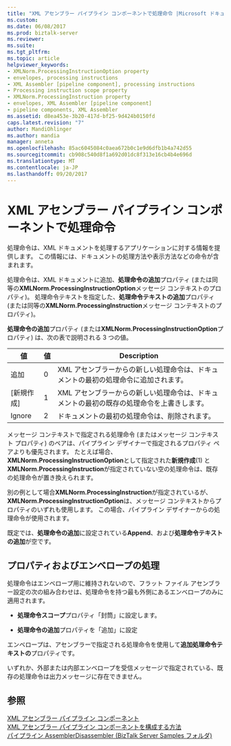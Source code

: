 ```yaml
---
title: "XML アセンブラー パイプライン コンポーネントで処理命令 |Microsoft ドキュメント"
ms.custom: 
ms.date: 06/08/2017
ms.prod: biztalk-server
ms.reviewer: 
ms.suite: 
ms.tgt_pltfrm: 
ms.topic: article
helpviewer_keywords:
- XMLNorm.ProcessingInstructionOption property
- envelopes, processing instructions
- XML Assembler [pipeline component], processing instructions
- Processing instruction scope property
- XMLNorm.ProcessingInstruction property
- envelopes, XML Assembler [pipeline component]
- pipeline components, XML Assembler
ms.assetid: d8ea453e-3b20-417d-bf25-9d424b0150fd
caps.latest.revision: "7"
author: MandiOhlinger
ms.author: mandia
manager: anneta
ms.openlocfilehash: 85ac6045084c0aea672b0c1e9d6dfb1b4a742d55
ms.sourcegitcommit: cb908c540d8f1a692d01dc8f313e16cb4b4e696d
ms.translationtype: MT
ms.contentlocale: ja-JP
ms.lasthandoff: 09/20/2017
---
```

# <a name="processing-instructions-in-the-xml-assembler-pipeline-component"></a>XML アセンブラー パイプライン コンポーネントで処理命令
処理命令は、XML ドキュメントを処理するアプリケーションに対する情報を提供します。 この情報には、ドキュメントの処理方法や表示方法などの命令が含まれます。  
  
 処理命令は、XML ドキュメントに追加、**処理命令の追加**プロパティ (または同等の**XMLNorm.ProcessingInstructionOption**メッセージ コンテキストのプロパティ)。 処理命令テキストを指定した、**処理命令テキストの追加**プロパティ (または同等の**XMLNorm.ProcessingInstruction**メッセージ コンテキストのプロパティ)。  
  
 **処理命令の追加**プロパティ (または**XMLNorm.ProcessingInstructionOption**プロパティ) は、次の表で説明される 3 つの値。  
  
|値|値|Description|  
|-----------|-----------|-----------------|  
|追加|0|XML アセンブラーからの新しい処理命令は、ドキュメントの最初の処理命令に追加されます。|  
|[新規作成]|1|XML アセンブラーからの新しい処理命令は、ドキュメントの最初の既存の処理命令を上書きします。|  
|Ignore|2|ドキュメントの最初の処理命令は、削除されます。|  
  
 メッセージ コンテキストで指定される処理命令 (またはメッセージ コンテキスト プロパティ) のペアは、パイプライン デザイナーで指定されるプロパティ ペアよりも優先されます。 たとえば場合、 **XMLNorm.ProcessingInstructionOption**として指定された**新規作成**(1) と**XMLNorm.ProcessingInstruction**が指定されていない空の処理命令は、既存の処理命令が置き換えられます。  
  
 別の例として場合**XMLNorm.ProcessingInstruction**が指定されているが、 **XMLNorm.ProcessingInstructionOption**は、メッセージ コンテキストからプロパティのいずれも使用します。 この場合、パイプライン デザイナーからの処理命令が使用されます。  
  
 既定では、**処理命令の追加**に設定されている**Append**、および**処理命令テキストの追加**が空です。  
  
## <a name="processing-properties-and-envelopes"></a>プロパティおよびエンベロープの処理  
 処理命令はエンベロープ用に維持されないので、フラット ファイル アセンブラー設定の次の組み合わせは、処理命令を持つ最も外側にあるエンベロープのみに適用されます。  
  
-   **処理命令スコープ**プロパティ「封筒」に設定します。  
  
-   **処理命令の追加**プロパティを「追加」に設定  
  
 エンベロープは、アセンブラーで指定される処理命令を使用して**追加処理命令テキストの**プロパティです。  
  
 いずれか、外部または内部エンベロープを受信メッセージで指定されている、既存の処理命令は出力メッセージに存在できません。  
  
## <a name="see-also"></a>参照  
 [XML アセンブラー パイプライン コンポーネント](../core/xml-assembler-pipeline-component.md)   
 [XML アセンブラー パイプライン コンポーネントを構成する方法](../core/how-to-configure-the-xml-assembler-pipeline-component.md)   
 [パイプライン AssemblerDisassembler (BizTalk Server Samples フォルダ)](../core/pipelines-assemblerdisassembler-biztalk-server-samples-folder.md)
